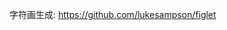 字符画生成: https://github.com/lukesampson/figlet






















































































